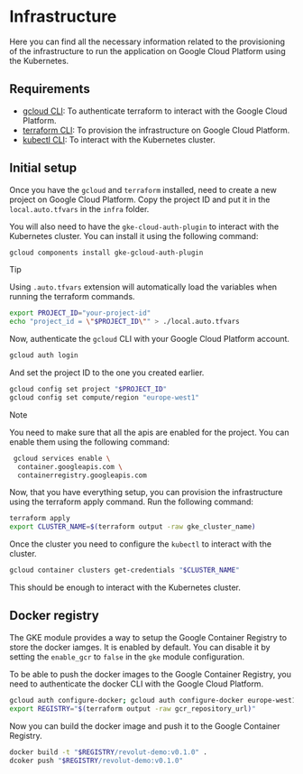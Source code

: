 # Infrastructure

Here you can find all the necessary information related to the provisioning of the
infrastructure to run the application on Google Cloud Platform using the Kubernetes.

## Requirements

- [gcloud CLI](https://cloud.google.com/sdk/docs/install): To authenticate terraform
  to interact with the Google Cloud Platform.
- [terraform CLI](https://developer.hashicorp.com/terraform/install?product_intent=terraform):
  To provision the infrastructure on Google Cloud Platform.
- [kubectl CLI](https://kubernetes.io/docs/tasks/tools/): To interact with the Kubernetes
  cluster.

## Initial setup

Once you have the `gcloud` and `terraform` installed, need to create a new project
on Google Cloud Platform. Copy the project ID and put it in the `local.auto.tfvars`
in the `infra` folder.

You will also need to have the `gke-cloud-auth-plugin` to interact with the Kubernetes
cluster. You can install it using the following command:

```bash
gcloud components install gke-gcloud-auth-plugin
```

> [!TIP]
> Using `.auto.tfvars` extension will automatically load the variables when running
> the terraform commands.

```bash
export PROJECT_ID="your-project-id"
echo "project_id = \"$PROJECT_ID\"" > ./local.auto.tfvars
```

Now, authenticate the `gcloud` CLI with your Google Cloud Platform account.

```bash
gcloud auth login
```

And set the project ID to the one you created earlier.

```bash
gcloud config set project "$PROJECT_ID"
gcloud config set compute/region "europe-west1"
```

> [!NOTE]
> You need to make sure that all the apis are enabled for the project. You can enable
> them using the following command:
>
> ```bash
>  gcloud services enable \
>   container.googleapis.com \
>   containerregistry.googleapis.com
> ```

Now, that you have everything setup, you can provision the infrastructure using the
terraform apply command. Run the following command:

```bash
terraform apply
export CLUSTER_NAME=$(terraform output -raw gke_cluster_name)
```

Once the cluster you need to configure the `kubectl` to interact with the cluster.

```bash
gcloud container clusters get-credentials "$CLUSTER_NAME"
```

This should be enough to interact with the Kubernetes cluster.

## Docker registry

The GKE module provides a way to setup the Google Container Registry to store the
docker iamges. It is enabled by default. You can disable it by setting the `enable_gcr`
to `false` in the `gke` module configuration.

To be able to push the docker images to the Google Container Registry, you need to
authenticate the docker CLI with the Google Cloud Platform.

```bash
gcloud auth configure-docker; gcloud auth configure-docker europe-west1-docker.pkg.dev
export REGISTRY="$(terraform output -raw gcr_repository_url)"
```

Now you can build the docker image and push it to the Google Container Registry.

```bash
docker build -t "$REGISTRY/revolut-demo:v0.1.0" .
dcoker push "$REGISTRY/revolut-demo:v0.1.0"
```
